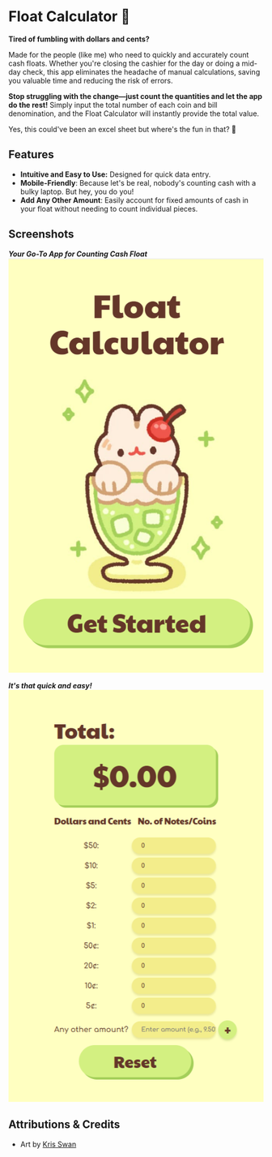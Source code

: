 # Float Calculator 🍧

**Tired of fumbling with dollars and cents?**

Made for the people (like me) who need to quickly and accurately count cash floats. Whether you're closing the cashier for the day or doing a mid-day check, this app eliminates the headache of manual calculations, saving you valuable time and reducing the risk of errors.

**Stop struggling with the change—just count the quantities and let the app do the rest!** Simply input the total number of each coin and bill denomination, and the Float Calculator will instantly provide the total value.

Yes, this could've been an excel sheet but where's the fun in that? 💛

## Features

* **Intuitive and Easy to Use:** Designed for quick data entry.
* **Mobile-Friendly**: Because let's be real, nobody's counting cash with a bulky laptop. But hey, you do you!
* **Add Any Other Amount**: Easily account for fixed amounts of cash in your float without needing to count individual pieces.

## Screenshots

_**Your Go-To App for Counting Cash Float**_
![Main Title Screen](./public/main-title.png)

_**It's that quick and easy!**_
![Calculator Screen](./public/calculator-page.png)

## Attributions & Credits
* Art by [Kris Swan](https://www.instagram.com/krisswanart)